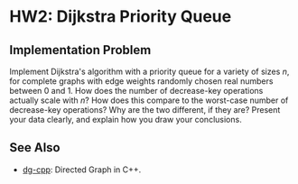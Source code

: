 # HW2: Dijkstra Priority Queue

## Implementation Problem
Implement Dijkstra's algorithm with a priority queue for a variety of sizes *n*,
for complete graphs with edge weights randomly chosen real numbers between 0 and 1.
How does the number of decrease-key operations actually scale with *n*?
How does this compare to the worst-case number of decrease-key operations? Why are the two different, if they are?
Present your data clearly, and explain how you draw
your conclusions.

## See Also
- [dg-cpp](https://github.com/Teddy-van-Jerry/dg-cpp): Directed Graph in C++.
